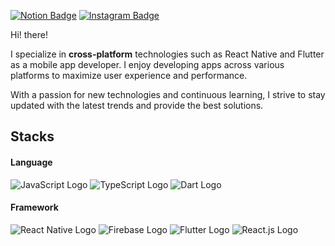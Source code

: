 [![Notion Badge](https://img.shields.io/badge/Notion-000000?style=flat-square&logo=notion&logoColor=white)](https://tasteful-salamander-30c.notion.site/Yu-Sooho-8b55852d7b184dd1aeafbbebb25c1264) [![Instagram Badge](https://img.shields.io/badge/Instagram-000000?style=flat-square&logo=instagram&logoColor=white)](https://www.instagram.com/_yusooho/)

Hi! there!

I specialize in __cross-platform__ technologies such as React Native and Flutter as a mobile app developer. 
I enjoy developing apps across various platforms to maximize user experience and performance. 

With a passion for new technologies and continuous learning, 
I strive to stay updated with the latest trends and provide the best solutions.

## Stacks

#### Language
![JavaScript Logo](https://img.shields.io/badge/JavaScript-F7DF1E?style=flat-square&logo=javascript&logoColor=white&color=black) ![TypeScript Logo](https://img.shields.io/badge/TypeScript-3178C6?style=flat-square&logo=typescript&logoColor=white&color=black) ![Dart Logo](https://img.shields.io/badge/Dart-0175C2?style=flat-square&logo=dart&logoColor=white&color=black) 
#### Framework
![React Native Logo](https://img.shields.io/badge/React_Native-61DAFB?style=flat-square&logo=react&logoColor=white&color=black)  ![Firebase Logo](https://img.shields.io/badge/Firebase-FFCA28?style=flat-square&logo=firebase&logoColor=white&color=black) ![Flutter Logo](https://img.shields.io/badge/Flutter-02569B?style=flat-square&logo=flutter&logoColor=white&color=black) ![React.js Logo](https://img.shields.io/badge/React.js-61DAFB?style=flat-square&logo=react&logoColor=white&color=black)
